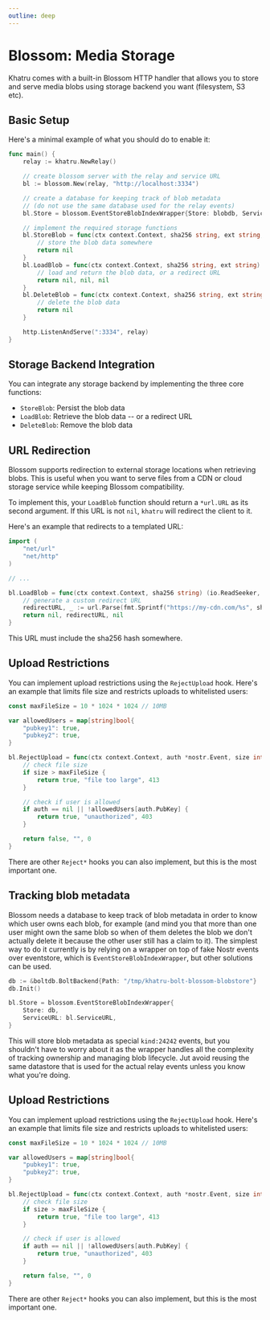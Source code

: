 ```yaml
---
outline: deep
---
```


# Blossom: Media Storage

Khatru comes with a built-in Blossom HTTP handler that allows you to store and serve media blobs using storage backend you want (filesystem, S3 etc).

## Basic Setup

Here's a minimal example of what you should do to enable it:

```go
func main() {
    relay := khatru.NewRelay()

    // create blossom server with the relay and service URL
    bl := blossom.New(relay, "http://localhost:3334")

    // create a database for keeping track of blob metadata
    // (do not use the same database used for the relay events)
	bl.Store = blossom.EventStoreBlobIndexWrapper{Store: blobdb, ServiceURL: bl.ServiceURL}

    // implement the required storage functions
    bl.StoreBlob = func(ctx context.Context, sha256 string, ext string, body []byte) error {
        // store the blob data somewhere
        return nil
    }
    bl.LoadBlob = func(ctx context.Context, sha256 string, ext string) (io.ReadSeeker, *url.URL, error) {
        // load and return the blob data, or a redirect URL
        return nil, nil, nil
    }
    bl.DeleteBlob = func(ctx context.Context, sha256 string, ext string) error {
        // delete the blob data
        return nil
    }

    http.ListenAndServe(":3334", relay)
}
```

## Storage Backend Integration

You can integrate any storage backend by implementing the three core functions:

- `StoreBlob`: Persist the blob data
- `LoadBlob`: Retrieve the blob data -- or a redirect URL
- `DeleteBlob`: Remove the blob data

## URL Redirection

Blossom supports redirection to external storage locations when retrieving blobs. This is useful when you want to serve files from a CDN or cloud storage service while keeping Blossom compatibility.

To implement this, your `LoadBlob` function should return a `*url.URL` as its second argument. If this URL is not `nil`, `khatru` will redirect the client to it.

Here's an example that redirects to a templated URL:
```go
import (
    "net/url"
    "net/http"
)

// ...

bl.LoadBlob = func(ctx context.Context, sha256 string) (io.ReadSeeker, *url.URL, error) {
    // generate a custom redirect URL
    redirectURL, _ := url.Parse(fmt.Sprintf("https://my-cdn.com/%s", sha256))
    return nil, redirectURL, nil
}
```

This URL must include the sha256 hash somewhere.

## Upload Restrictions

You can implement upload restrictions using the `RejectUpload` hook. Here's an example that limits file size and restricts uploads to whitelisted users:

```go
const maxFileSize = 10 * 1024 * 1024 // 10MB

var allowedUsers = map[string]bool{
    "pubkey1": true,
    "pubkey2": true,
}

bl.RejectUpload = func(ctx context.Context, auth *nostr.Event, size int, ext string) (bool, string, int) {
    // check file size
    if size > maxFileSize {
        return true, "file too large", 413
    }

    // check if user is allowed
    if auth == nil || !allowedUsers[auth.PubKey] {
        return true, "unauthorized", 403
    }

    return false, "", 0
}
```

There are other `Reject*` hooks you can also implement, but this is the most important one.

## Tracking blob metadata

Blossom needs a database to keep track of blob metadata in order to know which user owns each blob, for example (and mind you that more than one user might own the same blob so when of them deletes the blob we don't actually delete it because the other user still has a claim to it). The simplest way to do it currently is by relying on a wrapper on top of fake Nostr events over eventstore, which is `EventStoreBlobIndexWrapper`, but other solutions can be used.

```go
db := &boltdb.BoltBackend{Path: "/tmp/khatru-bolt-blossom-blobstore"}
db.Init()

bl.Store = blossom.EventStoreBlobIndexWrapper{
    Store: db,
    ServiceURL: bl.ServiceURL,
}
```

This will store blob metadata as special `kind:24242` events, but you shouldn't have to worry about it as the wrapper handles all the complexity of tracking ownership and managing blob lifecycle. Jut avoid reusing the same datastore that is used for the actual relay events unless you know what you're doing.

## Upload Restrictions

You can implement upload restrictions using the `RejectUpload` hook. Here's an example that limits file size and restricts uploads to whitelisted users:

```go
const maxFileSize = 10 * 1024 * 1024 // 10MB

var allowedUsers = map[string]bool{
    "pubkey1": true,
    "pubkey2": true,
}

bl.RejectUpload = func(ctx context.Context, auth *nostr.Event, size int, ext string) (bool, string, int) {
    // check file size
    if size > maxFileSize {
        return true, "file too large", 413
    }

    // check if user is allowed
    if auth == nil || !allowedUsers[auth.PubKey] {
        return true, "unauthorized", 403
    }

    return false, "", 0
}
```

There are other `Reject*` hooks you can also implement, but this is the most important one.
